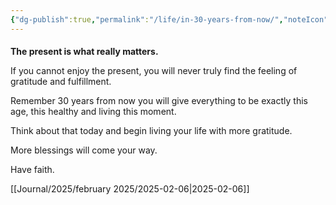 ```yaml
---
{"dg-publish":true,"permalink":"/life/in-30-years-from-now/","noteIcon":"","created":"2025-02-02T17:16:33.223+01:00"}
---
```


#### 

**The present is what really matters.**

If you cannot enjoy the present, you will never truly find the feeling of gratitude and fulfillment.

Remember 30 years from now you will give everything to be exactly this age, this healthy and living this moment.

Think about that today and begin living your life with more gratitude.

More blessings will come your way.

Have faith.

[[Journal/2025/february 2025/2025-02-06\|2025-02-06]]